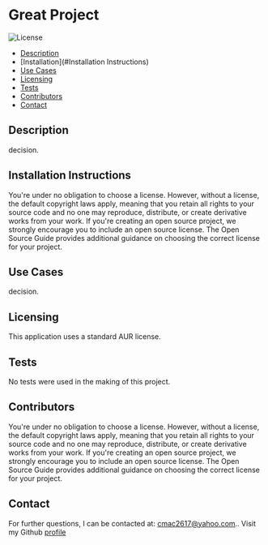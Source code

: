 # Great Project
  ![License](https://img.shields.io/badge/license-Apache-blue)
  * [Description](#Description)
  * [Installation](#Installation Instructions)
  * [Use Cases](#UseCases)
  * [Licensing](#Licensing)
  * [Tests](#Tests)
  * [Contributors](#Contributors)
  * [Contact](#Contact)
  
  ## Description
  decision.
  ## Installation Instructions
  You're under no obligation to choose a license. However, without a license, the default copyright laws apply, meaning that you retain all rights to your source code and no one may reproduce, distribute, or create derivative works from your work. If you're creating an open source project, we strongly encourage you to include an open source license. The Open Source Guide provides additional guidance on choosing the correct license for your project.

  ## Use Cases
  decision.

  ## Licensing
  This application uses a standard AUR license.

  ## Tests
  No tests were used in the making of this project.

  ## Contributors
  You're under no obligation to choose a license. However, without a license, the default copyright laws apply, meaning that you retain all rights to your source code and no one may reproduce, distribute, or create derivative works from your work. If you're creating an open source project, we strongly encourage you to include an open source license. The Open Source Guide provides additional guidance on choosing the correct license for your project.

  ## Contact
  For further questions, I can be contacted at: cmac2617@yahoo.com..
  Visit my Github [profile](http://www.github.com/cmac2617)
